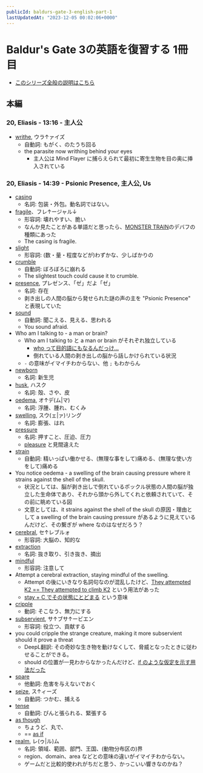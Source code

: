 ```yaml
---
publicId: baldurs-gate-3-english-part-1
lastUpdatedAt: "2023-12-05 00:02:06+0000"
---
```


# Baldur's Gate 3の英語を復習する 1冊目

- [このシリーズ全般の説明はこちら](./baldurs-gate-3-english-index.html)

## 本編

### 20, Eliasis - 13:16 - 主人公

- [writhe](https://ejje.weblio.jp/content/writhe), ウラ↑ァイズ
  - 自動詞: もがく、のたうち回る
  - the parasite now writhing behind your eyes
    - 主人公は Mind Flayer に捕らえられて最初に寄生生物を目の奥に挿入されている

### 20, Eliasis - 14:39 - Psionic Presence, 主人公, Us

- [casing](https://ejje.weblio.jp/content/casing)
  - 名詞: 包装・外包。動名詞ではない。
- [fragile](https://ejje.weblio.jp/content/fragile)、フレ↑ージャル↓
  - 形容詞: 壊れやすい、脆い
  - なんか見たことがある単語だと思ったら、[MONSTER TRAIN](https://store.steampowered.com/app/1102190/Monster_Train/)のデバフの種類にあった
  - The casing is fragile.
- [slight](https://ejje.weblio.jp/content/slight)
  - 形容詞: (数・量・程度などが)わずかな、少しばかりの
- [crumble](https://ejje.weblio.jp/content/crumble)
  - 自動詞: ぼろぼろに崩れる
  - The slightest touch could cause it to crumble.
- [presence](https://ejje.weblio.jp/content/presence), プレゼンス、「ゼ」だよ「ゼ」
  - 名詞: 存在
  - 剥き出しの人間の脳から発せられた謎の声の主を "Psionic Presence" と表現していた
- [sound](https://ejje.weblio.jp/content/sound)
  - 自動詞: 聞こえる、見える、思われる
  - You sound afraid.
- Who am I talking to - a man or brain?
  - Who am I talking to と a man or brain がそれぞれ独立している
    - [who って目的語にもなるんだっけ...](https://english-abroad.info/interrogative05.html)
    - 倒れている人間の剥き出しの脳から話しかけられている状況
  - `-` の意味がイマイチわからない、他 `;` もわからん
- [newborn](https://ejje.weblio.jp/content/newborn)
  - 名詞: 新生児
- [husk](https://ejje.weblio.jp/content/husk), ハスク
  - 名詞: 殻、さや、皮
- [oedema](https://ejje.weblio.jp/content/oedema), オ↑デ(ム|マ)
  - 名詞: 浮腫、腫れ、むくみ
- [swelling](https://ejje.weblio.jp/content/swelling), スウ(ェ|ァ)リング
  - 名詞: 膨張、はれ
- [pressure](https://ejje.weblio.jp/content/pressure)
  - 名詞: 押すこと、圧迫、圧力
  - [pleasure](https://ejje.weblio.jp/content/pleasure) と見間違えた
- [strain](https://ejje.weblio.jp/content/strain)
  - 自動詞: 精いっぱい働かせる、(無理な事をして)痛める、(無理な使い方をして)痛める
- You notice oedema - a swelling of the brain causing pressure where it strains against the shell of the skull.
  - 状況としては、脳が剥き出しで倒れているポックル状態の人間の脳が独立した生命体であり、それから頭から外してくれと依頼されていて、その前に眺めている図
  - 文意としては、it strains against the shell of the skull の原因・理由として a swelling of the brain causing pressure があるように見えているんだけど、その繋ぎが where なのはなぜだろう？
- [cerebral](https://ejje.weblio.jp/content/cerebral), セ↑レブルォ
  - 形容詞: 大脳の、知的な
- [extraction](https://ejje.weblio.jp/content/extraction)
  - 名詞: 抜き取り、引き抜き、摘出
- [mindful](https://ejje.weblio.jp/content/mindful)
  - 形容詞: 注意して
- Attempt a cerebral extraction, staying mindful of the swelling.
  - Attempt の後にいきなり名詞句なのが混乱したけど、[They attempted K2 == They attempted to climb K2](https://ejje.weblio.jp/content/attempt) という用法があった
  - [stay + C でその状態にとどまる](https://ejje.weblio.jp/content/stay) という意味
- [cripple](https://ejje.weblio.jp/content/cripple)
  - 動詞: そこなう、無力にする
- [subservient](https://ejje.weblio.jp/content/subservient), サ↑ブサ↑ービエン
  - 形容詞: 役立つ、貢献する
- you could cripple the strange creature, making it more subservient should it prove a threat
  - DeepL翻訳: その奇妙な生き物を動けなくして、脅威となったときに従わせることができる。
  - should の位置が一見わからなかったんだけど、[if のような仮定を示す用法だった](https://www.design-bizenglish.tech/entry/should-you)
- [spare](https://ejje.weblio.jp/content/spare)
  - 他動詞: 危害を与えないでおく
- [seize](https://ejje.weblio.jp/content/seize), ス↑ィーズ
  - 自動詞: つかむ、捕える
- [tense](https://ejje.weblio.jp/content/tense)
  - 自動詞: ぴんと張られる、緊張する
- [as though](https://ejje.weblio.jp/content/as+though)
  - ちょうど、丸で、
  - == [as if](https://ejje.weblio.jp/content/as+if)
- [realm](https://ejje.weblio.jp/content/realm), レ(ゥ|ル)ム
  - 名詞: 領域、範囲、部門、王国、(動物分布区の)界
  - region、domain、area などとの意味の違いがイマイチわからない。
  - ゲームだと比較的使われがちだと思う、かっこいい響きなのかね？
